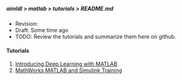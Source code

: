##### aimldl > matlab > tutorials > README.md
* Revision:
* Draft: Some time ago
* TODO: Review the tutorials and summarize them here on github.

#### Tutorials
1. [Introducing Deep Learning with MATLAB](https://www.mathworks.com/campaigns/offers/deep-learning-with-matlab.html)
2. [MathWorks MATLAB and Simulink Training](https://matlabacademy.mathworks.com/)

